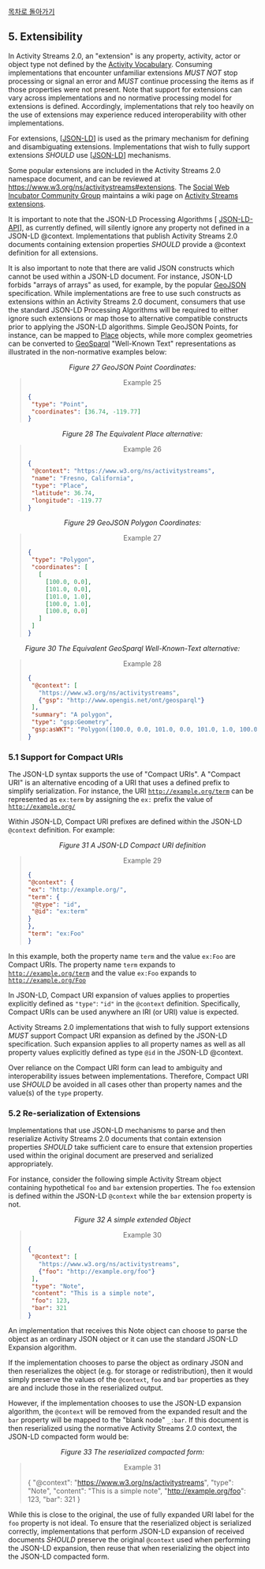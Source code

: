 [목차로 돌아가기](ActivityStreams2.0Contents.md)

## 5. Extensibility

In Activity Streams 2.0, an "extension" is any property, activity, actor or object type not defined by the [Activity Vocabulary](https://www.w3.org/TR/activitystreams-vocabulary/). Consuming implementations that encounter unfamiliar extensions *MUST NOT* stop processing or signal an error and *MUST* continue processing the items as if those properties were not present. Note that support for extensions can vary across implementations and no normative processing model for extensions is defined. Accordingly, implementations that rely too heavily on the use of extensions may experience reduced interoperability with other implementations.

For extensions, [[JSON-LD](https://www.w3.org/TR/activitystreams-core/#bib-JSON-LD)] is used as the primary mechanism for defining and disambiguating extensions. Implementations that wish to fully support extensions *SHOULD* use [[JSON-LD](https://www.w3.org/TR/activitystreams-core/#bib-JSON-LD)] mechanisms.

Some popular extensions are included in the Activity Streams 2.0 namespace document, and can be reviewed at https://www.w3.org/ns/activitystreams#extensions. The [Social Web Incubator Community Group](https://www.w3.org/community/swicg/) maintains a wiki page on [Activity Streams extensions](https://www.w3.org/wiki/Activity_Streams_extensions).

It is important to note that the JSON-LD Processing Algorithms [ [JSON-LD-API](https://www.w3.org/TR/activitystreams-core/#bib-JSON-LD-API)], as currently defined, will silently ignore any property not defined in a JSON-LD @context. Implementations that publish Activity Streams 2.0 documents containing extension properties *SHOULD* provide a @context definition for all extensions.

It is also important to note that there are valid JSON constructs which cannot be used within a JSON-LD document. For instance, JSON-LD forbids "arrays of arrays" as used, for example, by the popular [GeoJSON](http://geojson.org/) specification. While implementations are free to use such constructs as extensions within an Activity Streams 2.0 document, consumers that use the standard JSON-LD Processing Algorithms will be required to either ignore such extensions or map those to alternative compatible constructs prior to applying the JSON-LD algorithms. Simple GeoJSON Points, for instance, can be mapped to [Place](https://www.w3.org/TR/activitystreams-vocabulary/#dfn-place) objects, while more complex geometries can be converted to [GeoSparql](http://www.opengeospatial.org/standards/geosparql) "Well-Known Text" representations as illustrated in the non-normative examples below:

<div align="center"><em>
Figure 27 GeoJSON Point Coordinates:
</em></div>

><div align="center"> Example 25 </div>
>
>```json
>{
>  "type": "Point",
>  "coordinates": [36.74, -119.77]
>}
>```

<div align="center"><em>
Figure 28 The Equivalent Place alternative:
</em></div>

><div align="center"> Example 26 </div>
>
>```json
>{
>  "@context": "https://www.w3.org/ns/activitystreams",
>  "name": "Fresno, California",
>  "type": "Place",
>  "latitude": 36.74,
>  "longitude": -119.77
>}
>```

<div align="center"><em>
Figure 29 GeoJSON Polygon Coordinates:
</em></div>

><div align="center"> Example 27 </div>
>
>```json
>{
>  "type": "Polygon",
>  "coordinates": [
>    [
>      [100.0, 0.0],
>      [101.0, 0.0],
>      [101.0, 1.0],
>      [100.0, 1.0],
>      [100.0, 0.0]
>    ]
>  ]
>}
>```

<div align="center"><em>
Figure 30 The Equivalent GeoSparql Well-Known-Text alternative:
</em></div>

><div align="center"> Example 28 </div>
>
>```json
>{
>  "@context": [
>    "https://www.w3.org/ns/activitystreams",
>    {"gsp": "http://www.opengis.net/ont/geosparql"}
>  ],
>  "summary": "A polygon",
>  "type": "gsp:Geometry",
>  "gsp:asWKT": "Polygon((100.0, 0.0, 101.0, 0.0, 101.0, 1.0, 100.0, 1.0, 100.0, 0.0))"
>}
>```

### 5.1 Support for Compact URIs

The JSON-LD syntax supports the use of "Compact URIs". A "Compact URI" is an alternative encoding of a URI that uses a defined prefix to simplify serialization. For instance, the URI [`http://example.org/term`](http://example.org/term) can be represented as `ex:term` by assigning the `ex:` prefix the value of [`http://example.org/`](http://example.org/)

Within JSON-LD, Compact URI prefixes are defined within the JSON-LD `@context` definition. For example:

<div align="center"><em>
Figure 31 A JSON-LD Compact URI definition
</em></div>

><div align="center"> Example 29 </div>
>
>```json
>{
>"@context": {
>"ex": "http://example.org/",
>"term": {
>  "@type": "id",
>  "@id": "ex:term"
>}
>},
>"term": "ex:Foo"
>}
>```

In this example, both the property name `term` and the value `ex:Foo` are Compact URIs. The property name `term` expands to [`http://example.org/term`](http://example.org/term) and the value `ex:Foo` expands to [`http://example.org/Foo`](http://example.org/Foo)

In JSON-LD, Compact URI expansion of values applies to properties explicitly defined as `"type"`: `"id"` in the `@context` definition. Specifically, Compact URIs can be used anywhere an IRI (or URI) value is expected.

Activity Streams 2.0 implementations that wish to fully support extensions *MUST* support Compact URI expansion as defined by the JSON-LD specification. Such expansion applies to all property names as well as all property values explicitly defined as type `@id` in the JSON-LD @context.

Over reliance on the Compact URI form can lead to ambiguity and interoperability issues between implementations. Therefore, Compact URI use *SHOULD* be avoided in all cases other than property names and the value(s) of the `type` property.

### 5.2 Re-serialization of Extensions

Implementations that use JSON-LD mechanisms to parse and then reserialize Activity Streams 2.0 documents that contain extension properties *SHOULD* take sufficient care to ensure that extension properties used within the original document are preserved and serialized appropriately.

For instance, consider the following simple Activity Stream object containing hypothetical `foo` and `bar` extension properties. The `foo` extension is defined within the JSON-LD `@context` while the `bar` extension property is not.

<div align="center"><em>
Figure 32 A simple extended Object
</em></div>

><div align="center"> Example 30 </div>
>
>```json
>{
>  "@context": [
>    "https://www.w3.org/ns/activitystreams",
>    {"foo": "http://example.org/foo"}
>  ],
>  "type": "Note",
>  "content": "This is a simple note",
>  "foo": 123,
>  "bar": 321
>}
>```

An implementation that receives this Note object can choose to parse the object as an ordinary JSON object or it can use the standard JSON-LD Expansion algorithm.

If the implementation chooses to parse the object as ordinary JSON and then reserializes the object (e.g. for storage or redistribution), then it would simply preserve the values of the `@context`, `foo` and `bar` properties as they are and include those in the reserialized output.

However, if the implementation chooses to use the JSON-LD expansion algorithm, the `@context` will be removed from the expanded result and the `bar` property will be mapped to the "blank node" `_:bar`. If this document is then reserialized using the normative Activity Streams 2.0 context, the JSON-LD compacted form would be:

<div align="center"><em>
Figure 33 The reserialized compacted form:
</em></div>

><div align="center"> Example 31 </div>
>
>{
>  "@context": "https://www.w3.org/ns/activitystreams",
>  "type": "Note",
>  "content": "This is a simple note",
>  "http://example.org/foo": 123,
>  "bar": 321
>}

While this is close to the original, the use of fully expanded URI label for the `foo` property is not ideal. To ensure that the reserialized object is serialized correctly, implementations that perform JSON-LD expansion of received documents *SHOULD* preserve the original `@context` used when performing the JSON-LD expansion, then reuse that when reserializing the object into the JSON-LD compacted form.
